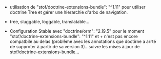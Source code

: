 - utilisation de "stof/doctrine-extensions-bundle": "^1.11" pour utiliser doctrine Tree et gérer une hierarchie d'arbo de navigation.

- tree, sluggable, loggable, translatable...

- Configuration Stable avec "doctrine/orm": "2.19.5" pour le moment "stof/doctrine-extensions-bundle": "^1.11" et +
n'est pas encore compatbile au delas (problème avec les annotations que doctirne a arrté de supproter à partir de sa version 3)...suivre les mises à jour de stof/doctrine-extensions-bundle...